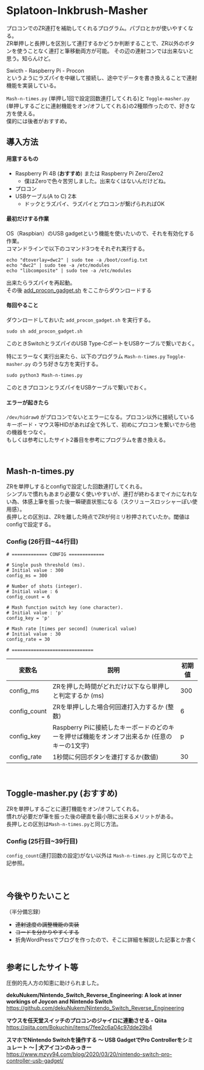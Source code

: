 # Splatoon-Inkbrush-Masher

プロコンでのZR連打を補助してくれるプログラム。パブロとかが使いやすくなる。  
ZR単押しと長押しを区別して連打するかどうか判断することで、ZR以外のボタンを使うことなく連打と筆移動両方が可能。
その辺の連射コンでは出来ないと思う。知らんけど。  

Swicth - Raspberry Pi - Procon  
というようにラズパイを中継して接続し、途中でデータを書き換えることで連射機能を実装している。  

`Mash-n-times.py` (単押し1回で設定回数連打してくれる)と `Toggle-masher.py` (単押しするごとに連射機能をオン/オフしてくれる)の2種類作ったので、好きな方を使える。  
僕的には後者がおすすめ。

## 導入方法
#### 用意するもの
- Raspberry Pi 4B (**おすすめ**) または Raspberry Pi Zero/Zero2
  - 僕はZeroで色々苦労しました。出来なくはないんだけどね。
- プロコン
- USBケーブル(A to C) 2本
  - ドックとラズパイ、ラズパイとプロコンが繋げられればOK  

#### 最初だけする作業
OS（Raspbian）のUSB gadgetという機能を使いたいので、それを有効化する作業。  
コマンドラインで以下のコマンド3つをそれぞれ実行する。  
~~~
echo "dtoverlay=dwc2" | sudo tee -a /boot/config.txt
echo "dwc2" | sudo tee -a /etc/modules
echo "libcomposite" | sudo tee -a /etc/modules
~~~
出来たらラズパイを再起動。  
その後 [add_procon_gadget.sh](https://gist.github.com/mzyy94/60ae253a45e2759451789a117c59acf9#file-add_procon_gadget-sh) をここからダウンロードする

#### 毎回やること
ダウンロードしておいた `add_procon_gadget.sh` を実行する。
~~~
sudo sh add_procon_gadget.sh
~~~
このときSwitchとラズパイのUSB Type-CポートをUSBケーブルで繋いでおく。  
  
特にエラーなく実行出来たら、以下のプログラム `Mash-n-times.py` `Toggle-masher.py` のうち好きな方を実行する。  
~~~
sudo python3 Mash-n-times.py
~~~
このときプロコンとラズパイをUSBケーブルで繋いでおく。  

#### エラーが起きたら
`/dev/hidraw0` がプロコンでないとエラーになる。プロコン以外に接続しているキーボード・マウス等HIDがあれば全て外して、初めにプロコンを繋いでから他の機器をつなぐ。  
もしくは参考にしたサイト2番目を参考にプログラムを書き換える。


&nbsp;
## Mash-n-times.py
ZRを単押しするとconfigで設定した回数連打してくれる。  
シンプルで慣れもあまり必要なく使いやすいが、連打が終わるまでイカになれない為、体感上筆を振った後一瞬硬直状態になる（スクリュースロッシャーぽい使用感）。  
長押しとの区別は、ZRを離した時点でZRが何ミリ秒押されていたか。閾値はconfigで設定する。  

### Config (26行目~44行目)
~~~
# ============= CONFIG =============

# Single push threshold (ms).
# Initial value : 300
config_ms = 300

# Number of shots (integer).
# Initial value : 6
config_count = 6

# Mash function switch key (one character).
# Initial value : 'p'
config_key = 'p'

# Mash rate [times per second] (numerical value)
# Initial value : 30
config_rate = 30

# ==============================
~~~
|変数名|説明|初期値|
----|----|---- 
|config_ms|ZRを押した時間がどれだけ以下なら単押しと判定するか (ms)|300|
|config_count|ZRを単押しした場合何回連打入力するか (整数)|6|
|config_key|Raspberry Piに接続したキーボードのどのキーを押せば機能をオンオフ出来るか (任意のキーの1文字)|p|
|config_rate|1秒間に何回ボタンを連打するか(数値)|30|

&nbsp;
## Toggle-masher.py (おすすめ)
ZRを単押しするごとに連打機能をオン/オフしてくれる。  
慣れが必要だが筆を振った後の硬直を最小限に出来るメリットがある。  
長押しとの区別は`Mash-n-times.py`と同じ方法。  

### Config (25行目~39行目)
`config_count`(連打回数の設定)がない以外は `Mash-n-times.py` と同じなので上記参照。

&nbsp;
## 今後やりたいこと
（半分備忘録）  
- ~~連射速度の調整機能の実装~~
- ~~コードを分かりやすくする~~  
- 折角WordPressでブログを作ったので、そこに詳細を解説した記事とか書く
&nbsp;

## 参考にしたサイト等
圧倒的先人方の知恵に助けられました。  

**dekuNukem/Nintendo_Switch_Reverse_Engineering: A look at inner workings of Joycon and Nintendo Switch**  
https://github.com/dekuNukem/Nintendo_Switch_Reverse_Engineering  

**マウスを任天堂スイッチのプロコンのジャイロに連動させる - Qiita**  
https://qiita.com/Bokuchin/items/7fee2c6a04c97dde29b4  

**スマホでNintendo Switchを操作する 〜 USB GadgetでPro Controllerをシミュレート 〜 | 犬アイコンのみっきー**
https://www.mzyy94.com/blog/2020/03/20/nintendo-switch-pro-controller-usb-gadget/  

